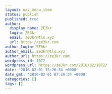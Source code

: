 ```yaml
---
layout: nav_menu_item
status: publish
published: true
author:
  display_name: ZE3kr
  login: ZE3kr
  email: ze3kr@tlo.xyz
  url: https://ze3kr.com
author_login: ZE3kr
author_email: ze3kr@tlo.xyz
author_url: https://ze3kr.com
wordpress_id: 1072
wordpress_url: https://ze3kr.com/2016/02/1072/
date: '2016-02-01 15:26:34 +0000'
date_gmt: '2016-02-01 07:26:34 +0000'
categories: []
tags: []
---
```


